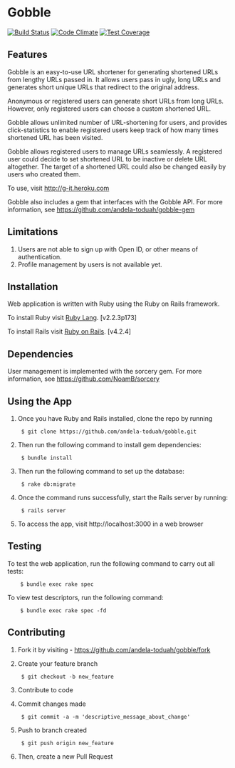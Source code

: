 # Gobble
[![Build Status](https://semaphoreci.com/api/v1/projects/c981c3c2-6d95-4c2b-a4a9-7942b9c5a479/629366/badge.svg)](https://semaphoreci.com/tobi-oduah/gobble-flow) [![Code Climate](https://codeclimate.com/github/andela-toduah/gobble-flow/badges/gpa.svg)](https://codeclimate.com/github/andela-toduah/gobble-flow) [![Test Coverage](https://codeclimate.com/github/andela-toduah/gobble-flow/badges/coverage.svg)](https://codeclimate.com/github/andela-toduah/gobble-flow/coverage)

## Features
Gobble is an easy-to-use URL shortener for generating shortened URLs from lengthy URLs passed in. It allows users pass in ugly, long URLs and generates short unique URLs that redirect to the original address.

Anonymous or registered users can generate short URLs from long URLs. However, only registered users can choose a custom shortened URL. 

Gobble allows unlimited number of URL-shortening for users, and provides click-statistics to enable registered users keep track of how many times shortened URL has been visited.

Gobble allows registered users to manage URLs seamlessly. A registered user could decide to set shortened URL to be inactive or delete URL altogether. The target of a shortened URL could also be changed easily by users who created them.

To use, visit http://g-it.heroku.com

Gobble also includes a gem that interfaces with the Gobble API. For more information, see https://github.com/andela-toduah/gobble-gem

## Limitations
1. Users are not able to sign up with Open ID, or other means of authentication.
2. Profile management by users is not available yet.

## Installation
Web application is written with Ruby using the Ruby on Rails framework.

To install Ruby visit [Ruby Lang](https://www.ruby-lang.org). [v2.2.3p173]

To install Rails visit [Ruby on Rails](http://rubyonrails.org/). [v4.2.4]

## Dependencies
User management is implemented with the sorcery gem. For more information, see https://github.com/NoamB/sorcery

## Using the App

1. Once you have Ruby and Rails installed, clone the repo by running 

        $ git clone https://github.com/andela-toduah/gobble.git

2. Then run the following command to install gem dependencies:

        $ bundle install

3. Then run the following command to set up the database:

        $ rake db:migrate

4. Once the command runs successfully, start the Rails server by running:

        $ rails server

4. To access the app, visit http://localhost:3000 in a web browser

## Testing

To test the web application, run the following command to carry out all tests:

        $ bundle exec rake spec

To view test descriptors, run the following command:

        $ bundle exec rake spec -fd

## Contributing

1. Fork it by visiting - https://github.com/andela-toduah/gobble/fork

2. Create your feature branch

        $ git checkout -b new_feature
    
3. Contribute to code

4. Commit changes made

        $ git commit -a -m 'descriptive_message_about_change'
    
5. Push to branch created

        $ git push origin new_feature
    
6. Then, create a new Pull Request
